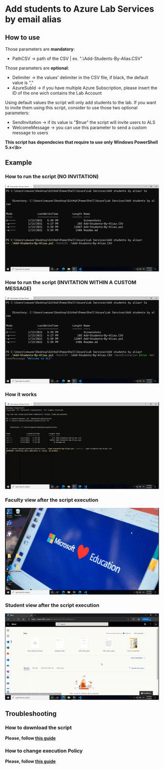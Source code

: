 # Add students to Azure Lab Services by email alias


## How to use

Those parameters are <b>mandatory</b>:
* PathCSV -> path of the CSV | ex. ".\Add-Students-By-Alias.CSV"

Those parameters are <b>optional</b>:
* Delimiter -> the values' delimiter in the CSV file, if black, the default value is ","
* AzureSubId -> if you have multiple Azure Subscription, please insert the ID of the one wich contains the Lab Account

Using default values the script will only add students to the lab. If you want to invite them using this script, consider to use those two optional parameters:
* SendInvitation -> if its value is "$true" the script will invite users to ALS
* WelcomeMessage -> you can use this parameter to send a custom message to users

<b>This script has dependecies that require to use only Windows PowerShell 5.x<\b>

## Example

### How to run the script (NO INVITATION)
![How-to-run-the-script-no-invitation](https://raw.githubusercontent.com/AngelusGi/PowerShell/master/Azure/Lab%20Services/Add%20students%20by%20alias/Screenshots/How-to-run-the-script-no-invitation.png)

### How to run the script (INVITATION WITHIN A CUSTOM MESSAGE)
![How-to-run-the-script-no-invitation](https://raw.githubusercontent.com/AngelusGi/PowerShell/master/Azure/Lab%20Services/Add%20students%20by%20alias/Screenshots/How-to-run-the-script-invitation.png)

### How it works
![How-it-works](https://raw.githubusercontent.com/AngelusGi/PowerShell/master/Azure/Lab%20Services/Add%20students%20by%20alias/Screenshots/How-it-works.gif)

### Faculty view after the script execution
![Faculty-view-after](https://raw.githubusercontent.com/AngelusGi/PowerShell/master/Azure/Lab%20Services/Add%20students%20by%20alias/Screenshots/Faculty-view-after.gif)

### Student view after the script execution
![Student-view](https://raw.githubusercontent.com/AngelusGi/PowerShell/master/Azure/Lab%20Services/Add%20students%20by%20alias/Screenshots/Student-view.gif)


## Troubleshooting

### How to download the script
Please, follow [this guide](https://raw.githubusercontent.com/AngelusGi/PowerShell/master/Others/How%20to%20download%20single%20file%20from%20GitHub)

### How to change execution Policy
Please, follow [this guide](https://raw.githubusercontent.com/AngelusGi/PowerShell/master/Others/Resolve%20errors%20about%20Execution%20Policy)